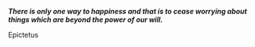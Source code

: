 _**There is only one way to happiness and that is to cease worrying about things which are beyond the power of our will.**_

Epictetus